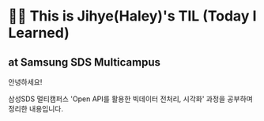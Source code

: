 # :woman_student: This is Jihye(Haley)'s TIL (Today I Learned) 

## at Samsung SDS Multicampus

안녕하세요!

삼성SDS 멀티캠퍼스 'Open API를 활용한 빅데이터 전처리, 시각화' 과정을 공부하며 정리한 내용입니다.

